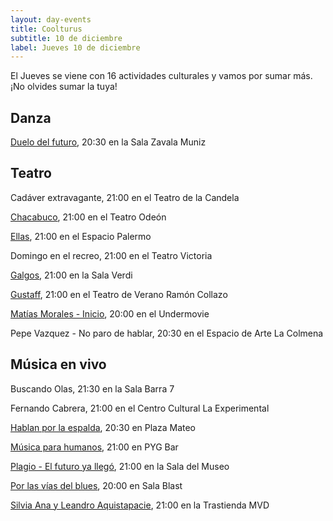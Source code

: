 ```yaml
---
layout: day-events
title: Coolturus
subtitle: 10 de diciembre
label: Jueves 10 de diciembre
---
```

El Jueves se viene con 16 actividades culturales y vamos por sumar más. ¡No olvides sumar la tuya!

## Danza

[Duelo del futuro](https://www.teatrosolis.org.uy/PROGRAMACION/Duelo-del-futuro-uc1422), 20:30 en la Sala Zavala Muniz

## Teatro

Cadáver extravagante, 21:00 en el Teatro de la Candela

[Chacabuco](http://www.auditorio.com.uy/uc_2600_1.html), 21:00 en el Teatro Odeón

[Ellas](https://www.instagram.com/ellas_obra/), 21:00 en el Espacio Palermo

Domingo en el recreo, 21:00 en el Teatro Victoria

[Galgos](https://salaverdi.montevideo.gub.uy/teatro/temporada-2020-jorge-curi/galgos), 21:00 en la Sala Verdi

[Gustaff](https://teatrodeverano.montevideo.gub.uy/evento/gustaff), 21:00 en el Teatro de Verano Ramón Collazo

[Matías Morales - Inicio](https://www.movie.com.uy/movie/90523995-99b2-47f5-8632-6c98c42a8f70/matias-morales-inicio), 20:00 en el Undermovie

Pepe Vazquez - No paro de hablar, 20:30 en el Espacio de Arte La Colmena

## Música en vivo

Buscando Olas, 21:30 en la Sala Barra 7

Fernando Cabrera, 21:00 en el Centro Cultural La Experimental

[Hablan por la espalda](https://www.instagram.com/p/CIgRfFbAA7K/), 20:30 en Plaza Mateo

[Música para humanos](https://www.instagram.com/p/CIgRfFbAA7K/), 21:00 en PYG Bar

[Plagio - El futuro ya llegó](http://www.saladelmuseo.com.uy/shows/item/plagio.html), 21:00 en la Sala del Museo

[Por las vías del blues](https://www.instagram.com/p/CIWnoagABJR/), 20:00 en Sala Blast

[Silvia Ana y Leandro Aquistapacie](https://www.latrastienda.com.uy/show.php?s=silvia-ana-y-leandro-aquistapacie&s_id=-MKMp1U4fjXfwgv3K8IV), 21:00 en la Trastienda MVD
